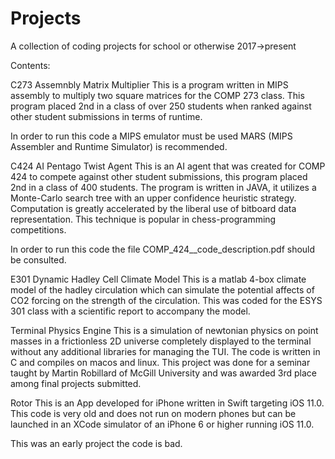 # Projects
A collection of coding projects for school or otherwise 2017->present

Contents:

C273 Assemnbly Matrix Multiplier
  This is a program written in MIPS assembly to multiply two square matrices for the COMP 273 class. This program
  placed 2nd in a class of over 250 students when ranked against other student submissions in terms of runtime.
  
  In order to run this code a MIPS emulator must be used MARS (MIPS Assembler and Runtime Simulator) is recommended.
  
C424 AI Pentago Twist Agent
  This is an AI agent that was created for COMP 424 to compete against other student submissions, this program placed
  2nd in a class of 400 students. The program is written in JAVA, it utilizes a Monte-Carlo search tree with an upper 
  confidence heuristic strategy. Computation is greatly accelerated by the liberal use of bitboard data representation.
  This technique is popular in chess-programming competitions.
  
  In order to run this code the file COMP_424__code_description.pdf should be consulted.
  
E301 Dynamic Hadley Cell Climate Model
  This is a matlab 4-box climate model of the hadley circulation which can simulate the potential affects of CO2 forcing
  on the strength of the circulation. This was coded for the ESYS 301 class with a scientific report to accompany the 
  model.
  
Terminal Physics Engine
  This is a simulation of newtonian physics on point masses in a frictionless 2D universe completely displayed to the 
  terminal without any additional libraries for managing the TUI. The code is written in C and compiles on macos and linux. 
  This project was done for a seminar taught by Martin Robillard of McGill University and was awarded 3rd place among 
  final projects submitted.
  
Rotor
  This is an App developed for iPhone written in Swift targeting iOS 11.0. This code is very old and does not run on modern
  phones but can be launched in an XCode simulator of an iPhone 6 or higher running iOS 11.0.
  
  This was an early project the code is bad.
